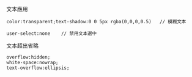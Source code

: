 文本應用
```
color:transparent;text-shadow:0 0 5px rgba(0,0,0,0.5)	// 模糊文本
```

```
user-select:none	// 禁用文本選中
```

文本超出省略
```
overflow:hidden;
white-space:nowrap;
text-overflow:ellipsis;
```